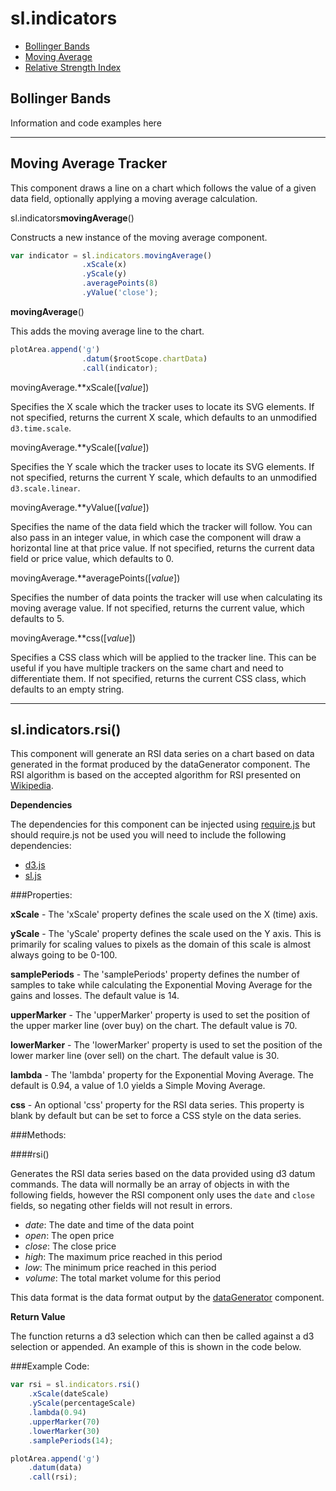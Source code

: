 # sl.**indicators**

+ [Bollinger Bands](#bollingerbands)
+ [Moving Average](#movingaveragetracker)
+ [Relative Strength Index](#slindicatorsrsi)


## Bollinger Bands

Information and code examples here

------

## Moving Average Tracker

This component draws a line on a chart which follows the value of a given data field, optionally applying a moving average calculation.

sl.indicators**movingAverage**()

Constructs a new instance of the moving average component.

```javascript
var indicator = sl.indicators.movingAverage()
				.xScale(x)
				.yScale(y)
				.averagePoints(8)
				.yValue('close');
```

**movingAverage**()

This adds the moving average line to the chart.

```javascript
plotArea.append('g')
				.datum($rootScope.chartData)
				.call(indicator);
```

movingAverage.**xScale([*value*])

Specifies the X scale which the tracker uses to locate its SVG elements.
If not specified, returns the current X scale, which defaults to an unmodified `d3.time.scale`.

movingAverage.**yScale([*value*])

Specifies the Y scale which the tracker uses to locate its SVG elements.
If not specified, returns the current Y scale, which defaults to an unmodified `d3.scale.linear`.

movingAverage.**yValue([*value*])

Specifies the name of the data field which the tracker will follow.
You can also pass in an integer value, in which case the component will draw a horizontal line at that price value.
If not specified, returns the current data field or price value, which defaults to 0.

movingAverage.**averagePoints([*value*])

Specifies the number of data points the tracker will use when calculating its moving average value.
If not specified, returns the current value, which defaults to 5.

movingAverage.**css([*value*])

Specifies a CSS class which will be applied to the tracker line.
This can be useful if you have multiple trackers on the same chart and need to differentiate them.
If not specified, returns the current CSS class, which defaults to an empty string.

----

## sl.indicators.rsi()

This component will generate an RSI data series on a chart based on data generated in the format produced by the dataGenerator component. The RSI algorithm is based on the accepted algorithm for RSI presented on [Wikipedia](http://en.wikipedia.org/wiki/Relative_strength_index).

**Dependencies**

The dependencies for this component can be injected using [require.js](http://requirejs.org/) but should require.js not be used you will need to include the following dependencies:

+ [d3.js](http://d3js.org/)
+ [sl.js](https://github.com/ScottLogic/d3-financial-components)

###Properties:

**xScale** - The 'xScale' property defines the scale used on the X (time) axis.

**yScale** - The 'yScale' property defines the scale used on the Y axis. This is primarily for scaling values to pixels as the domain of this scale is almost always going to be 0-100.

**samplePeriods** - The 'samplePeriods' property defines the number of samples to take while calculating the Exponential Moving Average for the gains and losses. The default value is 14.

**upperMarker** - The 'upperMarker' property is used to set the position of the upper marker line (over buy) on the chart. The default value is 70.

**lowerMarker** - The 'lowerMarker' property is used to set the position of the lower marker line (over sell) on the chart. The default value is 30.

**lambda** - The 'lambda' property for the Exponential Moving Average. The default is 0.94, a value of 1.0 yields a Simple Moving Average.

**css** - An optional 'css' property for the RSI data series. This property is blank by default but can be set to force a CSS style on the data series.

###Methods:

####rsi()

Generates the RSI data series based on the data provided using d3 datum commands. The data will normally be an array of objects in with the following fields, however the RSI component only uses the `date` and `close` fields, so negating other fields will not result in errors.

+ *date*: The date and time of the data point
+ *open*: The open price
+ *close*: The close price
+ *high*: The maximum price reached in this period
+ *low*: The minimum price reached in this period
+ *volume*: The total market volume for this period

This data format is the data format output by the [dataGenerator](https://github.com/ScottLogic/d3-financial-components/tree/master/components/utilities) component.

**Return Value**

The function returns a d3 selection which can then be called against a d3 selection or appended. An example of this is shown in the code below.

###Example Code:

```javascript
var rsi = sl.indicators.rsi()
    .xScale(dateScale)
    .yScale(percentageScale)
    .lambda(0.94)
    .upperMarker(70)
    .lowerMarker(30)
    .samplePeriods(14);

plotArea.append('g')
    .datum(data)
    .call(rsi);
```
